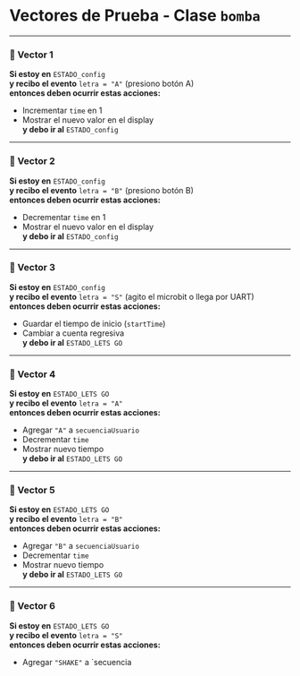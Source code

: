 # Vectores de Prueba - Clase `bomba`

---

### 🔹 Vector 1  
**Si estoy en** `ESTADO_config`  
**y recibo el evento** `letra = "A"` (presiono botón A)  
**entonces deben ocurrir estas acciones:**  
- Incrementar `time` en 1  
- Mostrar el nuevo valor en el display  
**y debo ir al** `ESTADO_config`  

---

### 🔹 Vector 2  
**Si estoy en** `ESTADO_config`  
**y recibo el evento** `letra = "B"` (presiono botón B)  
**entonces deben ocurrir estas acciones:**  
- Decrementar `time` en 1  
- Mostrar el nuevo valor en el display  
**y debo ir al** `ESTADO_config`  

---

### 🔹 Vector 3  
**Si estoy en** `ESTADO_config`  
**y recibo el evento** `letra = "S"` (agito el microbit o llega por UART)  
**entonces deben ocurrir estas acciones:**  
- Guardar el tiempo de inicio (`startTime`)  
- Cambiar a cuenta regresiva  
**y debo ir al** `ESTADO_LETS GO`  

---

### 🔹 Vector 4  
**Si estoy en** `ESTADO_LETS GO`  
**y recibo el evento** `letra = "A"`  
**entonces deben ocurrir estas acciones:**  
- Agregar `"A"` a `secuenciaUsuario`  
- Decrementar `time`  
- Mostrar nuevo tiempo  
**y debo ir al** `ESTADO_LETS GO`  

---

### 🔹 Vector 5  
**Si estoy en** `ESTADO_LETS GO`  
**y recibo el evento** `letra = "B"`  
**entonces deben ocurrir estas acciones:**  
- Agregar `"B"` a `secuenciaUsuario`  
- Decrementar `time`  
- Mostrar nuevo tiempo  
**y debo ir al** `ESTADO_LETS GO`  

---

### 🔹 Vector 6  
**Si estoy en** `ESTADO_LETS GO`  
**y recibo el evento** `letra = "S"`  
**entonces deben ocurrir estas acciones:**  
- Agregar `"SHAKE"` a `secuencia
